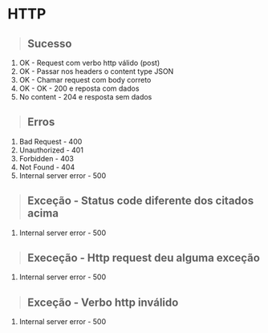 # HTTP

> ## Sucesso
1. OK - Request com verbo http válido (post)
2. OK - Passar nos headers o content type JSON
3. OK - Chamar request com body correto
4. OK - OK - 200 e reposta com dados
5. No content - 204  e resposta sem dados

> ## Erros 
1. Bad Request - 400
2. Unauthorized - 401
3. Forbidden - 403
4. Not Found - 404
5. Internal server error - 500

> ## Exceção - Status code diferente dos citados acima
1. Internal server error - 500

> ## Execeção - Http request deu alguma exceção 
1. Internal server error - 500

> ## Exceção - Verbo http inválido
1. Internal server error - 500